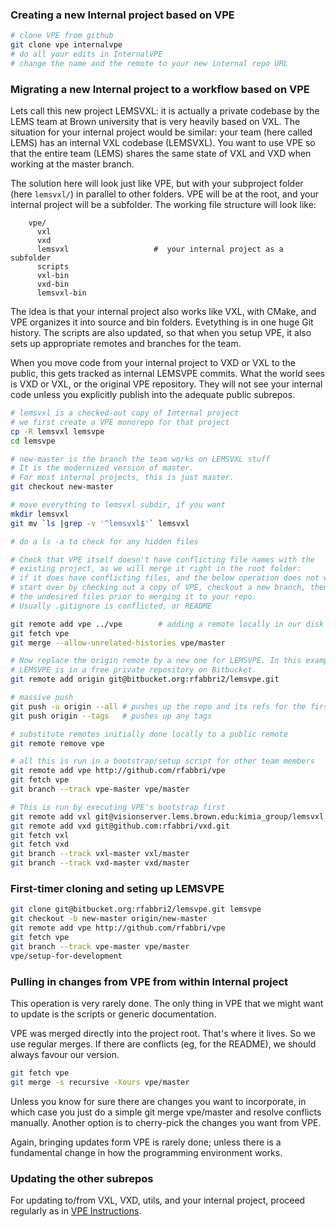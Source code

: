 
### Creating a new Internal project based on VPE 

```bash
# clone VPE from github
git clone vpe internalvpe
# do all your edits in InternalVPE
# change the name and the remote to your new internal repo URL
```

### Migrating a new Internal project to a workflow based on VPE
Lets call this new project LEMSVXL: it is actually a private codebase by the
LEMS team at Brown university that is very heavily based on VXL. The situation
for your internal project would be similar: your team (here called LEMS) has an
internal VXL codebase (LEMSVXL). You want to use VPE so that the entire team
(LEMS) shares the same state of VXL and VXD when working at the master branch.

The solution here will look just like VPE, but with your subproject folder (here
`lemsvxl/`) in parallel to other folders. VPE will be at the root, and your
internal project will be a subfolder. The working file structure will look like:
```
    vpe/
      vxl
      vxd
      lemsvxl                   #  your internal project as a subfolder
      scripts
      vxl-bin
      vxd-bin
      lemsvxl-bin
```
The idea is that your internal project also works like VXL, with CMake,
and VPE organizes it into source and bin folders. Evetything is in one huge Git
history.  The scripts are also updated, so that when you setup VPE, it also sets
up appropriate remotes and branches for the team.

When you move code from your internal project to VXD or VXL to the public, this
gets tracked as internal LEMSVPE commits. What the world sees is VXD or VXL, or
the original VPE repository. They will not see your internal code unless you
explicitly publish into the adequate public subrepos.


```bash
# lemsvxl is a checked-out copy of Internal project
# we first create a VPE monorepo for that project
cp -R lemsvxl lemsvpe
cd lemsvpe

# new-master is the branch the team works on LEMSVXL stuff
# It is the modernized version of master. 
# For most internal projects, this is just master.
git checkout new-master

# move everything to lemsvxl subdir, if you want
mkdir lemsvxl
git mv `ls |grep -v '^lemsvxl$'` lemsvxl

# do a ls -a to check for any hidden files

# Check that VPE itself doesn't have conflicting file names with the
# existing project, as we will merge it right in the root folder:
# if it does have conflicting files, and the below operation does not work,
# start over by checking out a copy of VPE, checkout a new branch, then remove
# the undesired files prior to merging it to your repo.
# Usually .gitignore is conflicted, or README

git remote add vpe ../vpe        # adding a remote locally in our disk
git fetch vpe
git merge --allow-unrelated-histories vpe/master

# Now replace the origin remote by a new one for LEMSVPE. In this example,
# LEMSVPE is in a free private repository on Bitbucket.
git remote add origin git@bitbucket.org:rfabbri2/lemsvpe.git

# massive push
git push -u origin --all # pushes up the repo and its refs for the first time
git push origin --tags   # pushes up any tags

# substitute remotes initially done locally to a public remote
git remote remove vpe

# all this is run in a bootstrap/setup script for other team members
git remote add vpe http://github.com/rfabbri/vpe
git fetch vpe
git branch --track vpe-master vpe/master

# This is run by executing VPE's bootstrap first
git remote add vxl git@visionserver.lems.brown.edu:kimia_group/lemsvxl.git
git remote add vxd git@github.com:rfabbri/vxd.git
git fetch vxl
git fetch vxd
git branch --track vxl-master vxl/master
git branch --track vxd-master vxd/master
```

### First-timer cloning and seting up LEMSVPE
```bash
git clone git@bitbucket.org:rfabbri2/lemsvpe.git lemsvpe
git checkout -b new-master origin/new-master
git remote add vpe http://github.com/rfabbri/vpe
git fetch vpe
git branch --track vpe-master vpe/master
vpe/setup-for-development
```

### Pulling in changes from VPE from within Internal project

This operation is very rarely done. The only thing in VPE that we might want to
update is the scripts or generic documentation.

VPE was merged directly into the project root. That's where it lives.
So we use regular merges. If there are conflicts (eg, for the README), we
should always favour our version.
```bash
git fetch vpe
git merge -s recursive -Xours vpe/master  
```
Unless you know for sure there are changes you want to incorporate, in which
case you just do a simple git merge vpe/master and resolve conflicts manually.
Another option is to cherry-pick the changes you want from VPE.

Again, bringing updates form VPE is rarely done; unless there is a fundamental
change in how the programming environment works.

### Updating the other subrepos
For updating to/from VXL, VXD, utils, and your internal project,
proceed regularly as in [VPE Instructions](../README.md).
